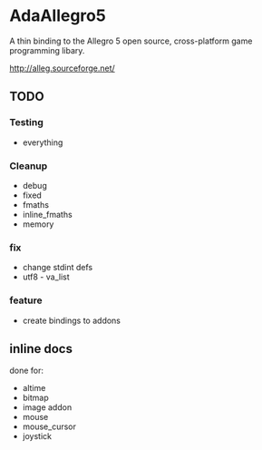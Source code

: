 AdaAllegro5
===========

A thin binding to the Allegro 5 open source, cross-platform
game programming libary.

http://alleg.sourceforge.net/

## TODO

### Testing

* everything

### Cleanup

* debug
* fixed
* fmaths
* inline_fmaths
* memory

### fix

* change stdint defs
* utf8 - va_list

### feature

* create bindings to addons

## inline docs

done for:

* altime
* bitmap
* image addon
* mouse
* mouse_cursor
* joystick
